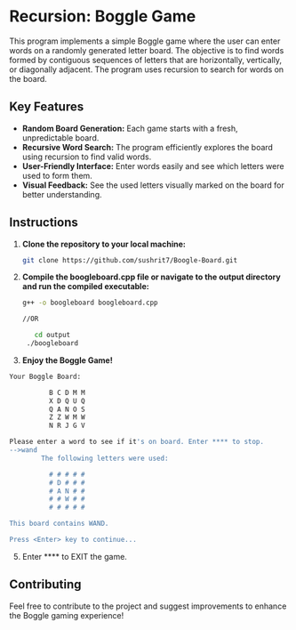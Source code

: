 # Recursion: Boggle Game

This program implements a simple Boggle game where the user can enter words on a randomly generated letter board. The objective is to find words formed by contiguous sequences of letters that are horizontally, vertically, or diagonally adjacent. The program uses recursion to search for words on the board.

## Key Features

- **Random Board Generation:** Each game starts with a fresh, unpredictable board.
- **Recursive Word Search:** The program efficiently explores the board using recursion to find valid words.
- **User-Friendly Interface:** Enter words easily and see which letters were used to form them.
- **Visual Feedback:** See the used letters visually marked on the board for better understanding.

## Instructions

1. **Clone the repository to your local machine:**
   ```bash
   git clone https://github.com/sushrit7/Boogle-Board.git
   ```
2. **Compile the boogleboard.cpp file or navigate to the output directory and run the compiled executable:**
   ```bash
   g++ -o boogleboard boogleboard.cpp
   
   //OR

      cd output
    ./boogleboard
    ```
    
4. **Enjoy the Boggle Game!**
```bash
Your Boggle Board:

  		  B C D M M 
  		  X D Q U Q 
  		  Q A N O S 
  		  Z Z W M W 
  		  N R J G V 

Please enter a word to see if it's on board. Enter **** to stop.
-->wand
		The following letters were used:

  		  # # # # # 
  		  # D # # # 
  		  # A N # # 
  		  # # W # # 
  		  # # # # # 

This board contains WAND.

Press <Enter> key to continue...
```

5. Enter **** to EXIT the game.

## Contributing

Feel free to contribute to the project and suggest improvements to enhance the Boggle gaming experience!

